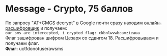 # Message - Crypto, 75 баллов
По запросу "AT+CMGS decrypt" в Google почти сразу находим [онлайн-расшифровщик](https://www.diafaan.com/sms-tutorials/gsm-modem-tutorial/online-sms-pdu-decoder/) и получаем:<br>
`our sms are intercepted, i crypted flag: ckbnlwvwbcamzieaua` <br>
Флаг зашифрован шифром Цезаря со сдвигом 18. Расшифровываем и получаем флаг. <br>
**Флаг:** uctfdonotuserawsms
